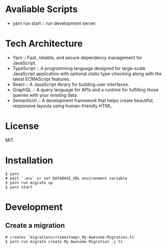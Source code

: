 # Avaliable Scripts
- yarn run start :: run development server.

# Tech Architecture 
- Yarn :: Fast, reliable, and secure dependency management for JavaScript.
- TypeScript :: A programming language designed for large-scale JavaScript application with optional static type-checking along with the latest ECMAScript features.
- React :: A JavaScript library for building user interfaces.
- GraphQL :: A query language for APIs and a runtime for fulfilling those queries with your existing data.
- SemanticUI :: A development framework that helps create beautiful, responsive layouts using human-friendly HTML.

# License
MIT.

Installation
===

```
$ yarn
# edit `.env` or set DATABASE_URL environment variable
$ yarn run migrate up
$ yarn start
```

Development
===

## Create a migration

```
# creates `migrations/<timestamp>_My-Awesome-Migration.ts`
$ yarn run migrate create My Awesome Migration -j ts
```
